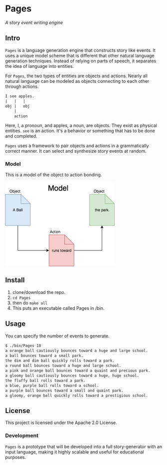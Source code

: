 # Pages

*A story event writing engine*

## Intro

`Pages` is a language generation engine that constructs story like events. It uses a unique model scheme that is different that other natural language generation techniques. Instead of relying on parts of speech, it separates the idea of language into entities.

For `Pages`, the two types of entities are objects and actions. Nearly all natural language can be modeled as objects connecting to each other through actions.

```
I see apples.
|   |   |
obj |   obj
    |
    action
```

Here, I, a pronoun, and apples, a noun, are objects. They exist as physical entities. `see` is an action. It's a behavior or something that has to be done and completed.

`Pages` uses a framework to pair objects and actions in a grammatically correct manner. It can select and synthesize story events at random.

### Model

This is a model of the object to action bonding.

![Pages Model](/pics/Pages.jpg)

## Install

1. clone/download the repo.
2. `cd Pages`
3. then do `make all`
4. This puts an executable called Pages in /bin.

## Usage

You can specify the number of events to generate.

```
$ ./bin/Pages 10
a orange ball cautiously bounces toward a huge and large school.
a ball bounces toward a small park.
the dim and dim ball quickly rolls toward a park.
a round ball bounces toward a huge and large school.
a pink and orange ball bounces toward a quaint and precious park.
a gloomy ball cautiously bounces toward a huge, huge school.
the fluffy ball rolls toward a park.
a blue, purple ball rolls toward a school.
a purple ball bounces toward a small and quaint park.
a gloomy, orange ball quickly rolls toward a prestigious school.
```

## License

This project is licensed under the Apache 2.0 License.

### Development

`Pages` is a prototype that will be developed into a full story-generator with an input language, making it highly scalable and useful for educational purposes.
